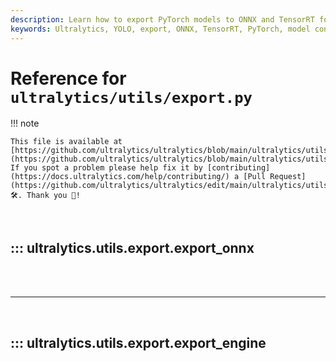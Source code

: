 ```yaml
---
description: Learn how to export PyTorch models to ONNX and TensorRT formats using Ultralytics utilities. Comprehensive guide for configurations, dynamic shapes, and precision optimizations.
keywords: Ultralytics, YOLO, export, ONNX, TensorRT, PyTorch, model conversion, dynamic shapes, FP16, INT8, machine learning
---
```


# Reference for `ultralytics/utils/export.py`

!!! note

    This file is available at [https://github.com/ultralytics/ultralytics/blob/main/ultralytics/utils/export.py](https://github.com/ultralytics/ultralytics/blob/main/ultralytics/utils/export.py). If you spot a problem please help fix it by [contributing](https://docs.ultralytics.com/help/contributing/) a [Pull Request](https://github.com/ultralytics/ultralytics/edit/main/ultralytics/utils/export.py) 🛠️. Thank you 🙏!

<br>

## ::: ultralytics.utils.export.export_onnx

<br><br><hr><br>

## ::: ultralytics.utils.export.export_engine

<br><br>

